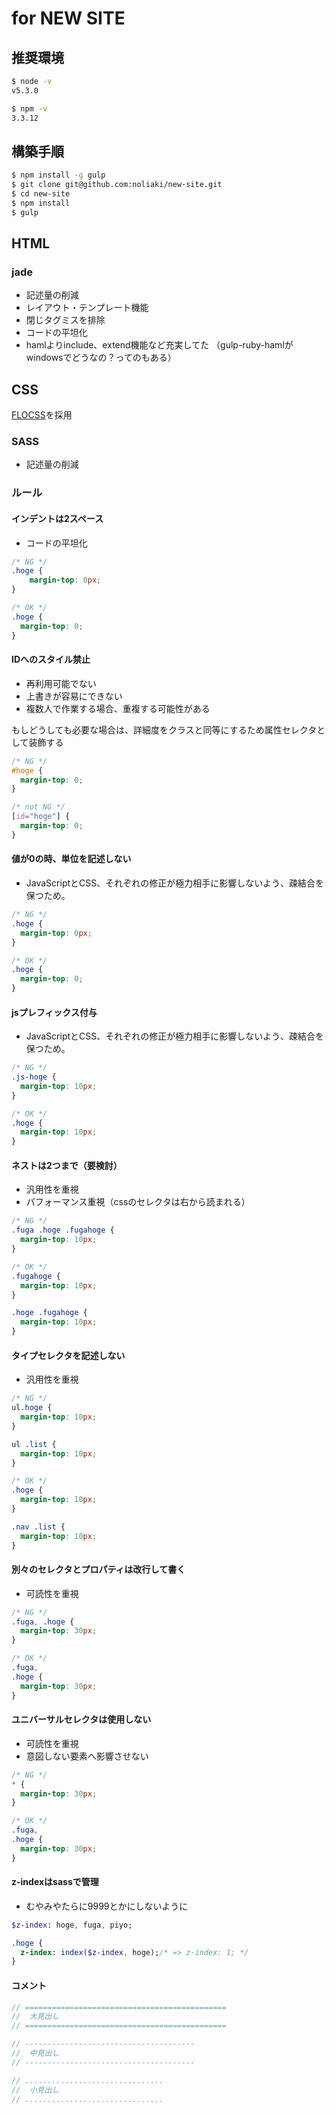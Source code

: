 # for NEW SITE

## 推奨環境

```sh
$ node -v
v5.3.0

$ npm -v
3.3.12
```

## 構築手順

```sh
$ npm install -g gulp
$ git clone git@github.com:noliaki/new-site.git
$ cd new-site
$ npm install
$ gulp
```

## HTML

### jade

* 記述量の削減
* レイアウト・テンプレート機能
* 閉じタグミスを排除
* コードの平坦化
* hamlよりinclude、extend機能など充実してた
（gulp-ruby-hamlがwindowsでどうなの？ってのもある）

## CSS

[FLOCSS](https://github.com/hiloki/flocss)を採用

### SASS

* 記述量の削減

### ルール

#### インデントは2スペース

* コードの平坦化

```css
/* NG */
.hoge {
    margin-top: 0px;
}

/* OK */
.hoge {
  margin-top: 0;
}
```

#### IDへのスタイル禁止

* 再利用可能でない
* 上書きが容易にできない
* 複数人で作業する場合、重複する可能性がある

もしどうしても必要な場合は、詳細度をクラスと同等にするため属性セレクタとして装飾する

```css
/* NG */
#hoge {
  margin-top: 0;
}

/* not NG */
[id="hoge"] {
  margin-top: 0;
}
```


#### 値が0の時、単位を記述しない

* JavaScriptとCSS、それぞれの修正が極力相手に影響しないよう、疎結合を保つため。

```css
/* NG */
.hoge {
  margin-top: 0px;
}

/* OK */
.hoge {
  margin-top: 0;
}
```

#### jsプレフィックス付与

* JavaScriptとCSS、それぞれの修正が極力相手に影響しないよう、疎結合を保つため。

```css
/* NG */
.js-hoge {
  margin-top: 10px;
}

/* OK */
.hoge {
  margin-top: 10px;
}
```

#### ネストは2つまで（要検討）

* 汎用性を重視
* パフォーマンス重視（cssのセレクタは右から読まれる）

```css
/* NG */
.fuga .hoge .fugahoge {
  margin-top: 10px;
}

/* OK */
.fugahoge {
  margin-top: 10px;
}

.hoge .fugahoge {
  margin-top: 10px;
}
```

#### タイプセレクタを記述しない

* 汎用性を重視

```css
/* NG */
ul.hoge {
  margin-top: 10px;
}

ul .list {
  margin-top: 10px;
}

/* OK */
.hoge {
  margin-top: 10px;
}

.nav .list {
  margin-top: 10px;
}
```

#### 別々のセレクタとプロパティは改行して書く

* 可読性を重視

```css
/* NG */
.fuga, .hoge {
  margin-top: 30px;
}

/* OK */
.fuga,
.hoge {
  margin-top: 30px;
}
```

#### ユニバーサルセレクタは使用しない

* 可読性を重視
* 意図しない要素へ影響させない

```css
/* NG */
* {
  margin-top: 30px;
}

/* OK */
.fuga,
.hoge {
  margin-top: 30px;
}
```

#### z-indexはsassで管理

* むやみやたらに9999とかにしないように

```sass
$z-index: hoge, fuga, piyo;

.hoge {
  z-index: index($z-index, hoge);/* => z-index: 1; */
}
```

#### コメント

```sass
// =============================================
//  大見出し
// =============================================

// --------------------------------------
//  中見出し
// --------------------------------------

// ...............................
//  小見出し
// ...............................

```
